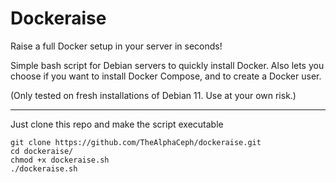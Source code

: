 # Dockeraise
Raise a full Docker setup in your server in seconds!

Simple bash script for Debian servers to quickly install Docker. Also lets you choose if you want to install Docker Compose, and to create a Docker user.

(Only tested on fresh installations of Debian 11. Use at your own risk.)

***

Just clone this repo and make the script executable
```
git clone https://github.com/TheAlphaCeph/dockeraise.git
cd dockeraise/
chmod +x dockeraise.sh
./dockeraise.sh
```
